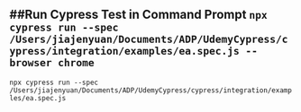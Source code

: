 ##Run Cypress Test in Command Prompt
`npx cypress run --spec /Users/jiajenyuan/Documents/ADP/UdemyCypress/cypress/integration/examples/ea.spec.js --browser chrome`
-
`npx cypress run --spec /Users/jiajenyuan/Documents/ADP/UdemyCypress/cypress/integration/examples/ea.spec.js`